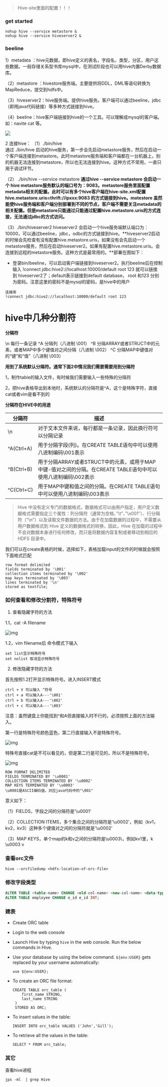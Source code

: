 > Hive-site里面的配置！！！

### get started

```shell
nohup hive --service metastore &
nohup hive --service hiveserver2 &
```





### beeline

1）metadata ：hive元数据，即hive定义的表名，字段名，类型，分区，用户这些数据。一般存储关系型书库mysql中，在测试阶段也可以用hive内置Derby数据库。

（2）metastore ：hivestore服务端。主要提供将DDL，DML等语句转换为MapReduce，提交到hdfs中。

（3）hiveserver2：hive服务端。提供hive服务。客户端可以通过beeline，jdbc（即用java代码链接）等多种方式链接到hive。

（4）beeline：hive客户端链接到hive的一个工具。可以理解成mysql的客户端。如：navite cat 等。

![](https://img-blog.csdnimg.cn/20191122115956341.png?x-oss-process=image/watermark,type_ZmFuZ3poZW5naGVpdGk,shadow_10,text_aHR0cHM6Ly9ibG9nLmNzZG4ubmV0L3FxXzM1NDQwMDQw,size_16,color_FFFFFF,t_70)

2 连接hive：
（1）./bin/hive        
通过 ./bin/hive 启动的hive服务，第一步会先启动metastore服务，然后在启动一个客户端连接到metastore。此时metastore服务端和客户端都在一台机器上，别的机器无法连接到metastore，所以也无法连接到hive。这种方式不常用，一直只用于调试环节。

（2） ./bin/hive  --service metastore
**通过hive --service metastore 会启动一个 hive metastore服务默认的端口号为：9083。metastore服务里面配置metadata相关的配置。此时可以有多个hive客户端在hive-site.xml配置hive.metastore.uris=thrift://ipxxx:9083  的方式链接到hive。motestore 虽然能使hive服务端和客户端分别部署到不同的节点，客户端不需要关注metadata的相关配置。但是metastore只能通过只能通过配置hive.metastore.uris的方式连接，无法通过jdbc的方式访问。**

（3）./bin/hiveserver2
hiveserver2 会启动一个hive服务端默认端口为：10000，可以通过beeline，jdbc，odbc的方式链接到hive。**hiveserver2启动的时候会先检查有没有配置hive.metastore.uris，如果没有会先启动一个metastore服务，然后在启动hiveserver2。如果有配置hive.metastore.uris。会连接到远程的metastore服务。这种方式是最常用的。**部署在图如下：

- 登录bin/beeline，可以启动客户端链接到hiveserver2。执行beeline后在控制输入 !connect jdbc:hive2://localhost:10000/default root 123 就可以链接到 hiveserver2了；default表示链接到default database， root 和123 分别为密码。注意这里的密码不是mysql的密码，是hive中的用户

```
连接库
!connect jdbc:hive2://localhost:10000/default root 123
```





# hive中几种分割符

**分隔符**

\n    每行一条记录
^A    分隔列（八进制 \001）
^B    分隔ARRAY或者STRUCT中的元素，或者MAP中多个键值对之间分隔（八进制 \002）
^C    分隔MAP中键值对的“键”和“值”（八进制 \003）

**用到了系统默认分隔符。通常下面2中情况我们需要需要用到分隔符**

1，制作table的输入文件，有时候我们需要输入一些特殊的分隔符

2，把hive表格导出到本地时，系统默认的分隔符是^A，这个是特殊字符，直接cat或者vim是看不到的

**分隔符在HIVE中的用途**

| 分隔符     | 描述                                                         |
| ---------- | ------------------------------------------------------------ |
| \n         | 对于文本文件来说，每行都是一条记录，因此换行符可以分隔记录   |
| ^A(Ctrl+A) | 用于分隔字段(列)。在CREATE TABLE语句中可以使用八进制编码\001表示 |
| ^B(Ctrl+B) | 用于分隔ARRAY或者STRUCT中的元素，或用于MAP中键-值对之间的分隔。在CREATE TABLE语句中可以使用八进制编码\002表示 |
| ^C(Ctrl+C) | 用于MAP中键和值之间的分隔。在CREATE TABLE语句中可以使用八进制编码\003表示 |

>  
>
> Hive 中没有定义专门的数据格式，数据格式可以由用户指定，用户定义数据格式需要指定三个属性：列分隔符（通常为空格、”\t”、”\x001″）、行分隔符（”\n”）以及读取文件数据的方法。由于在加载数据的过程中，不需要从用户数据格式到 Hive 定义的数据格式的转换，因此，Hive 在加载的过程中不会对数据本身进行任何修改，而只是将数据内容复制或者移动到相应的 HDFS 目录中。

我们可以在create表格的时候，选择如下，表格加载input的文件的时候就会按照下面格式匹配

```
row format delimited 
fields terminated by '\001' 
collection items terminated by '\002' 
map keys terminated by '\003'
lines terminated by '\n' 
stored as textfile;
```

 ### 如何查看和修改分割符，特殊符号

1. 查看隐藏字符的方法

1.1，cat -A filename

![img](http://image.okcode.net/26FFE1BCC5620E19E94B26122C71BA2E.png)

1.2，vim filename后 命令模式下输入

```
set list显示特殊符号
set nolist 取消显示特殊符号
```

2. 修改隐藏字符的方法

首先按照1.2打开显示特殊符号。进入INSERT模式

```
ctrl + V 可以输入 ^符号
ctrl + a 可以输入A---'\001'
ctrl + b 可以输入A---'\002'
ctrl + c 可以输入A---'\003'
```

 注意：虽然键盘上你能找到^和A但直接输入时不行的，必须按照上面的方法输入。

第一行是特殊符号颜色蓝色，第二行直接输入不是特殊符号。

![img](http://image.okcode.net/DD9ED976ABB6F4313B8F0F7C2DD5C33E.png)

特殊号直接cat是不可以看见的，但是第二行是可见的，所以不是特殊符号。

![img](http://image.okcode.net/75D96F800A1815F7A84A8CF543BD7063.png)

```
ROW FORMAT DELIMITED 
FIELDS TERMINATED BY '\u0001' 
COLLECTION ITEMS TERMINATED BY '\u0002' 
MAP KEYS TERMINATED BY '\u0003'
\u0001是ASCII编码值，对应java代码中的"\001"
```

意义如下：

（1）FIELDS，字段之间的分隔符是'\u0001'

（2）COLLECTION ITEMS，多个集合之间的分隔符是'\u0002'，例如（kv1，kv2，kv3）这种多个键值对之间的分隔符就是'\u0002'

（3）MAP KEYS，单个map的k和v之间的分隔符是\\u0003\，例如kv1里，k \u0003 v





### 查看orc文件

```shell
hive --orcfiledump <hdfs-location-of-orc-file>
```



### 修改字段类型

```sql
ALTER TABLE <table-name> CHANGE <old-col-name> <new-col-name> <data-type>;
ALTER TABLE employee CHANGE e_id e_id INT;
```



### 建表

- Create ORC table

- Login to the web console

- Launch Hive by typing `hive` in the web console. Run the below commands in Hive.

- Use your database by using the below command. `${env:USER}` gets replaced by your username automatically:

  ```
  use ${env:USER};
  ```

- To create an ORC file format:

  ```
  CREATE TABLE orc_table (
      first_name STRING, 
      last_name STRING
   ) 
   STORED AS ORC;
  ```

- To insert values in the table:

  ```
  INSERT INTO orc_table VALUES ('John','Gill');
  ```

- To retrieve all the values in the table:

  ```
  SELECT * FROM orc_table;
  ```





### 其它

查看hive进程

```shell
jps -ml  | grep Hive
```

